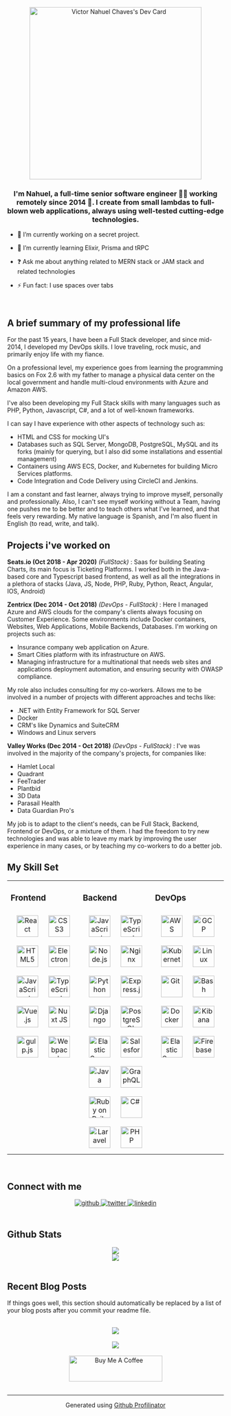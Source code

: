 <div align="center">
<a href="https://app.daily.dev/strato1986"><img src="https://api.daily.dev/devcards/2eda405ca6a745a198c537911134a266.png?r=zr2" width="400" alt="Victor Nahuel Chaves's Dev Card"/></a>
</div>

### <div align="center">I'm Nahuel, a full-time senior software engineer 👨‍💻 working remotely since 2014 🚀. I create from small lambdas to full-blown web applications, always using well-tested cutting-edge technologies.</div>

- 🔭 I’m currently working on a secret project.


- 🌱 I’m currently learning Elixir, Prisma and tRPC


- ❓ Ask me about anything related to MERN stack or JAM stack and related technologies


- ⚡ Fun fact: I use spaces over tabs


<br/>



## A brief summary of my professional life

For the past 15 years, I have been a Full Stack developer, and since
mid-2014, I developed my DevOps skills. I love traveling, rock
music, and primarily enjoy life with my fiance.

On a professional level, my experience goes from learning the programming basics on Fox 2.6 with my father to manage a physical data center on the local government and handle multi-cloud environments with Azure and Amazon AWS.

I've also been developing my Full Stack skills with many languages such as PHP, Python, Javascript, C#, and a lot of well-known frameworks.

I can say I have experience with other aspects of technology such as:

* HTML and CSS for mocking UI's
* Databases such as SQL Server, MongoDB, PostgreSQL, MySQL and its forks (mainly for querying, but I also did some installations and essential management)
* Containers using AWS ECS, Docker, and Kubernetes for building Micro Services platforms.
* Code Integration and Code Delivery using CircleCI and Jenkins.

I am a constant and fast learner, always trying to improve myself, personally and professionally. Also, I can't see myself working without a Team, having one pushes me to be better and to teach others what I've learned, and that feels very rewarding. My native language is Spanish, and I'm also fluent in English (to read, write, and talk).

## Projects i've worked on

**Seats.io (Oct 2018 - Apr 2020)** *(FullStack)*
: Saas for building Seating Charts, its main focus is Ticketing Platforms. I worked both in the Java-based core and Typescript based frontend, as well as all the integrations in a plethora of stacks (Java, JS, Node, PHP, Ruby, Python, React, Angular, IOS, Android)

**Zentricx (Dec 2014 - Oct 2018)** *(DevOps - FullStack)*
: Here I managed Azure and AWS clouds for the company's clients always focusing on Customer Experience. Some environments include Docker containers, Websites, Web Applications, Mobile Backends, Databases. I'm working on projects such as:

* Insurance company web application on Azure.
* Smart Cities platform with its infrastructure on AWS.
* Managing infrastructure for a multinational that needs web sites and applications deployment automation, and ensuring security with OWASP compliance.

My role also includes consulting for my co-workers. Allows me to be involved in a number of projects with different approaches and techs like:

* .NET with Entity Framework for SQL Server
* Docker
* CRM's like Dynamics and SuiteCRM
* Windows and Linux servers

**Valley Works (Dec 2014 - Oct 2018)** *(DevOps - FullStack)*
: I've was involved in the majority of the company's projects, for companies like:
* Hamlet Local
* Quadrant
* FeeTrader
* Plantbid
* 3D Data
* Parasail Health
* Data Guardian Pro's

My job is to adapt to the client's needs, can be Full Stack, Backend, Frontend or DevOps, or a mixture of them. I had the freedom to try new technologies and was able to leave my mark by improving the user experience in many cases, or by teaching my co-workers to do a better job.

## My Skill Set
<table><tr><td valign="top" width="33%">



### Frontend
<div align="center">
<img style="margin: 10px" src="https://profilinator.rishav.dev/skills-assets/react-original-wordmark.svg" alt="React" height="50" />
<img style="margin: 10px" src="https://profilinator.rishav.dev/skills-assets/css3-original-wordmark.svg" alt="CSS3" height="50" />
<img style="margin: 10px" src="https://profilinator.rishav.dev/skills-assets/html5-original-wordmark.svg" alt="HTML5" height="50" />
<img style="margin: 10px" src="https://profilinator.rishav.dev/skills-assets/electron-original.svg" alt="Electron" height="50" />
<img style="margin: 10px" src="https://profilinator.rishav.dev/skills-assets/javascript-original.svg" alt="JavaScript" height="50" />
<img style="margin: 10px" src="https://profilinator.rishav.dev/skills-assets/typescript-original.svg" alt="TypeScript" height="50" />
<img style="margin: 10px" src="https://profilinator.rishav.dev/skills-assets/vuejs-original-wordmark.svg" alt="Vue.js" height="50" />
<img style="margin: 10px" src="https://profilinator.rishav.dev/skills-assets/nuxt.png" alt="Nuxt JS" height="50" />
<img style="margin: 10px" src="https://profilinator.rishav.dev/skills-assets/gulp-plain.svg" alt="gulp.js" height="50" />
<img style="margin: 10px" src="https://profilinator.rishav.dev/skills-assets/webpack-original.svg" alt="Webpack" height="50" />
</div>

</td><td valign="top" width="33%">



### Backend
<div align="center">
<img style="margin: 10px" src="https://profilinator.rishav.dev/skills-assets/javascript-original.svg" alt="JavaScript" height="50" />
<img style="margin: 10px" src="https://profilinator.rishav.dev/skills-assets/typescript-original.svg" alt="TypeScript" height="50" />
<img style="margin: 10px" src="https://profilinator.rishav.dev/skills-assets/nodejs-original-wordmark.svg" alt="Node.js" height="50" />
<img style="margin: 10px" src="https://profilinator.rishav.dev/skills-assets/nginx-original.svg" alt="Nginx" height="50" />
<img style="margin: 10px" src="https://profilinator.rishav.dev/skills-assets/python-original.svg" alt="Python" height="50" />
<img style="margin: 10px" src="https://profilinator.rishav.dev/skills-assets/express-original-wordmark.svg" alt="Express.js" height="50" />
<img style="margin: 10px" src="https://profilinator.rishav.dev/skills-assets/django-original.svg" alt="Django" height="50" />
<img style="margin: 10px" src="https://profilinator.rishav.dev/skills-assets/postgresql-original-wordmark.svg" alt="PostgreSQL" height="50" />
<img style="margin: 10px" src="https://profilinator.rishav.dev/skills-assets/elasticsearch.png" alt="Elastic Search" height="50" />
<img style="margin: 10px" src="https://profilinator.rishav.dev/skills-assets/salesforce.png" alt="Salesforce" height="50" />
<img style="margin: 10px" src="https://profilinator.rishav.dev/skills-assets/java-original-wordmark.svg" alt="Java" height="50" />
<img style="margin: 10px" src="https://profilinator.rishav.dev/skills-assets/graphql.png" alt="GraphQL" height="50" />
<img style="margin: 10px" src="https://profilinator.rishav.dev/skills-assets/rails-original-wordmark.svg" alt="Ruby on Rails" height="50" />
<img style="margin: 10px" src="https://profilinator.rishav.dev/skills-assets/csharp-original.svg" alt="C#" height="50" />
<img style="margin: 10px" src="https://profilinator.rishav.dev/skills-assets/laravel-plain-wordmark.svg" alt="Laravel" height="50" />
<img style="margin: 10px" src="https://profilinator.rishav.dev/skills-assets/php-original.svg" alt="PHP" height="50" />
</div>

</td><td valign="top" width="33%">



### DevOps
<div align="center">
<img style="margin: 10px" src="https://profilinator.rishav.dev/skills-assets/amazonwebservices-original-wordmark.svg" alt="AWS" height="50" />
<img style="margin: 10px" src="https://profilinator.rishav.dev/skills-assets/google_cloud-icon.svg" alt="GCP" height="50" />
<img style="margin: 10px" src="https://profilinator.rishav.dev/skills-assets/kubernetes-icon.svg" alt="Kubernetes" height="50" />
<img style="margin: 10px" src="https://profilinator.rishav.dev/skills-assets/linux-original.svg" alt="Linux" height="50" />
<img style="margin: 10px" src="https://profilinator.rishav.dev/skills-assets/git-scm-icon.svg" alt="Git" height="50" />
<img style="margin: 10px" src="https://profilinator.rishav.dev/skills-assets/gnu_bash-icon.svg" alt="Bash" height="50" />
<img style="margin: 10px" src="https://profilinator.rishav.dev/skills-assets/docker-original-wordmark.svg" alt="Docker" height="50" />
<img style="margin: 10px" src="https://profilinator.rishav.dev/skills-assets/kibana.png" alt="Kibana" height="50" />
<img style="margin: 10px" src="https://profilinator.rishav.dev/skills-assets/elasticsearch.png" alt="Elastic Search" height="50" />
<img style="margin: 10px" src="https://profilinator.rishav.dev/skills-assets/firebase.png" alt="Firebase" height="50" />
</div>

</td></tr></table>

<br/>


## Connect with me
<div align="center">
<a href="https://github.com/nahue" target="_blank">
<img src=https://img.shields.io/badge/github-%2324292e.svg?&style=for-the-badge&logo=github&logoColor=white alt=github style="margin-bottom: 5px;" />
</a>
<a href="https://twitter.com/nchaves1986" target="_blank">
<img src=https://img.shields.io/badge/twitter-%2300acee.svg?&style=for-the-badge&logo=twitter&logoColor=white alt=twitter style="margin-bottom: 5px;" />
</a>
<a href="https://linkedin.com/in/nahuel-chaves-9a4b811b5/" target="_blank">
<img src=https://img.shields.io/badge/linkedin-%231E77B5.svg?&style=for-the-badge&logo=linkedin&logoColor=white alt=linkedin style="margin-bottom: 5px;" />
</a>
</div>


<br/>


## Github Stats
<div align="center"><img src="https://github-readme-stats.vercel.app/api?username=nahue&show_icons=true&count_private=true&hide_border=true" align="center" /></div>

<div align="center"><img src="https://github-readme-stats.vercel.app/api/top-langs/?username=nahue&hide_border=true&layout=compact" align="center" /></div>

<br/>


## Recent Blog Posts
<!-- BLOG-POST-LIST:START -->
If things goes well, this section should automatically be replaced by a list of your blog posts after you commit your readme file.
<!-- BLOG-POST-LIST:END -->

<br/>

<div align="center"><img src="https://spotify-github-profile.vercel.app/api/view?uid=11124801423&cover_image=true&theme=default" /></div>

<br/>

<div align="center">
<img src="https://komarev.com/ghpvc/?username=nahue&&style=flat-square" align="center" />
</div>


<br/>

<div align="center">
            <a href="https://www.buymeacoffee.com/nahuel" target="_blank"><img src="https://cdn.buymeacoffee.com/buttons/v2/default-white.png" alt="Buy Me A Coffee" style="height: 60px !important;width: 217px !important;" ></a></div>
<br />



----
<div align="center">Generated using <a href="https://profilinator.rishav.dev/" target="_blank">Github Profilinator</a></div>
